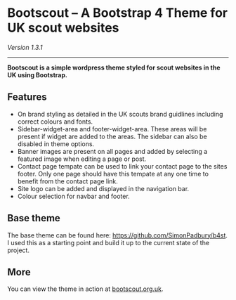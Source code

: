 # Bootscout – A Bootstrap 4 Theme for UK scout websites

*Version 1.3.1*

------------------

**Bootscout is a simple wordpress theme styled for scout websites in the UK using Bootstrap.**

## Features

* On brand styling as detailed in the UK scouts brand guidlines including correct colours and fonts.
* Sidebar-widget-area and footer-widget-area. These areas will be present if widget are added to the areas. The sidebar can also be disabled in theme options.
* Banner images are present on all pages and added by selecting a featured image when editing a page or post.
* Contact page tempate can be used to link your contact page to the sites footer. Only one page should have this tempate at any one time to benefit from the contact page link.
* Site logo can be added and displayed in the navigation bar.
* Colour selection for navbar and footer.


## Base theme
The base theme can be found here: https://github.com/SimonPadbury/b4st. I used this as a starting point and build it up to the current state of the project.

## More

You can view the theme in action at [bootscout.org.uk](http://www.bootscout.org.uk).
